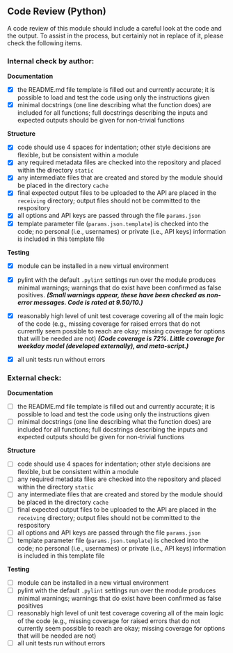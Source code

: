## Code Review (Python)

A code review of this module should include a careful look at the code and the
output. To assist in the process, but certainly not in replace of it, please
check the following items.

### Internal check by author:

**Documentation**

- [x] the README.md file template is filled out and currently accurate; it is
possible to load and test the code using only the instructions given
- [x] minimal docstrings (one line describing what the function does) are
included for all functions; full docstrings describing the inputs and expected
outputs should be given for non-trivial functions

**Structure**

- [x] code should use 4 spaces for indentation; other style decisions are
flexible, but be consistent within a module
- [x] any required metadata files are checked into the repository and placed
within the directory `static`
- [x] any intermediate files that are created and stored by the module should
be placed in the directory `cache`
- [x] final expected output files to be uploaded to the API are placed in the
`receiving` directory; output files should not be committed to the respository
- [x] all options and API keys are passed through the file `params.json`
- [x] template parameter file (`params.json.template`) is checked into the
code; no personal (i.e., usernames) or private (i.e., API keys) information is
included in this template file

**Testing**

- [x] module can be installed in a new virtual environment
- [x] pylint with the default `.pylint` settings run over the module produces
minimal warnings; warnings that do exist have been confirmed as false positives.
_**(Small warnings appear, these have been checked as non-error messages. Code is rated 
at 9.50/10.)**_
- [x] reasonably high level of unit test coverage covering all of the main logic
of the code (e.g., missing coverage for raised errors that do not currently seem
possible to reach are okay; missing coverage for options that will be needed are
not)
_**(Code coverage is 72%. Little coverage for weekday model (developed externally), 
and meta-script.)**_
- [x] all unit tests run without errors


### External check:

**Documentation**

- [ ] the README.md file template is filled out and currently accurate; it is
possible to load and test the code using only the instructions given
- [ ] minimal docstrings (one line describing what the function does) are
included for all functions; full docstrings describing the inputs and expected
outputs should be given for non-trivial functions

**Structure**

- [ ] code should use 4 spaces for indentation; other style decisions are
flexible, but be consistent within a module
- [ ] any required metadata files are checked into the repository and placed
within the directory `static`
- [ ] any intermediate files that are created and stored by the module should
be placed in the directory `cache`
- [ ] final expected output files to be uploaded to the API are placed in the
`receiving` directory; output files should not be committed to the respository
- [ ] all options and API keys are passed through the file `params.json`
- [ ] template parameter file (`params.json.template`) is checked into the
code; no personal (i.e., usernames) or private (i.e., API keys) information is
included in this template file

**Testing**

- [ ] module can be installed in a new virtual environment
- [ ] pylint with the default `.pylint` settings run over the module produces
minimal warnings; warnings that do exist have been confirmed as false positives
- [ ] reasonably high level of unit test coverage covering all of the main logic
of the code (e.g., missing coverage for raised errors that do not currently seem
possible to reach are okay; missing coverage for options that will be needed are
not)
- [ ] all unit tests run without errors
